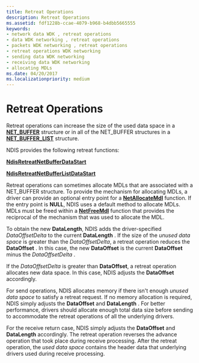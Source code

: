 ```yaml
---
title: Retreat Operations
description: Retreat Operations
ms.assetid: fdf1228b-ccae-4079-b968-b4dbb5665555
keywords:
- network data WDK , retreat operations
- data WDK networking , retreat operations
- packets WDK networking , retreat operations
- retreat operations WDK networking
- sending data WDK networking
- receiving data WDK networking
- allocating MDLs
ms.date: 04/20/2017
ms.localizationpriority: medium
---
```


# Retreat Operations





Retreat operations can increase the size of the used data space in a [**NET\_BUFFER**](https://msdn.microsoft.com/library/windows/hardware/ff568376) structure or in all of the NET\_BUFFER structures in a [**NET\_BUFFER\_LIST**](https://msdn.microsoft.com/library/windows/hardware/ff568388) structure.

NDIS provides the following retreat functions:

[**NdisRetreatNetBufferDataStart**](https://msdn.microsoft.com/library/windows/hardware/ff564527)

[**NdisRetreatNetBufferListDataStart**](https://msdn.microsoft.com/library/windows/hardware/ff564529)

Retreat operations can sometimes allocate MDLs that are associated with a NET\_BUFFER structure. To provide the mechanism for allocating MDLs, a driver can provide an optional entry point for a [**NetAllocateMdl**](https://msdn.microsoft.com/library/windows/hardware/ff568326) function. If the entry point is **NULL**, NDIS uses a default method to allocate MDLs. MDLs must be freed within a [**NetFreeMdl**](https://msdn.microsoft.com/library/windows/hardware/ff568348) function that provides the reciprocal of the mechanism that was used to allocate the MDL.

To obtain the new **DataLength**, NDIS adds the driver-specified *DataOffsetDelta* to the current **DataLength** . If the size of the *unused data space* is greater than the *DataOffsetDelta*, a retreat operation reduces the **DataOffset** . In this case, the new **DataOffset** is the current **DataOffset** minus the *DataOffsetDelta* .

If the *DataOffsetDelta* is greater than **DataOffset**, a retreat operation allocates new data space. In this case, NDIS adjusts the **DataOffset** accordingly.

For send operations, NDIS allocates memory if there isn't enough *unused data space* to satisfy a retreat request. If no memory allocation is required, NDIS simply adjusts the **DataOffset** and **DataLength** . For better performance, drivers should allocate enough total data size before sending to accommodate the retreat operations of all the underlying drivers.

For the receive return case, NDIS simply adjusts the **DataOffset** and **DataLength** accordingly. The retreat operation reverses the advance operation that took place during receive processing. After the retreat operation, the *used data space* contains the header data that underlying drivers used during receive processing.

 

 





